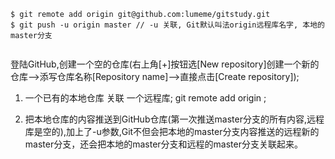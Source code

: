 ```
$ git remote add origin git@github.com:lumeme/gitstudy.git
$ git push -u origin master // -u 关联, Git默认叫法origin远程库名字, 本地的master分支
 
```
登陆GitHub,创建一个空的仓库(右上角[+]按钮选[New repository]创建一个新的仓库-->添写仓库名称[Repository name]-->直接点击[Create repository]);

1. 一个已有的本地仓库 关联 一个远程库; git remote add origin <your repository>;

2. 把本地仓库的内容推送到GitHub仓库(第一次推送master分支的所有内容,远程库是空的),加上了-u参数,Git不但会把本地的master分支内容推送的远程新的master分支，还会把本地的master分支和远程的master分支关联起来。




   

